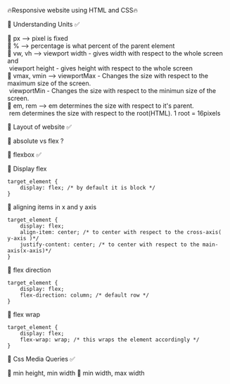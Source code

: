 🔥Responsive website using HTML and CSS🔥


🎯 Understanding Units ✅


🌟 px --> pixel is fixed\
🌟 % --> percentage is what percent of the parent element\
🌟 vw, vh --> viewport width - gives width with respect
                                to the whole screen and\
               &nbsp;viewport height - gives height with respect 
                                 to the whole screen\
🌟 vmax, vmin --> viewportMax - Changes the size with
                                respect to the maximum 
                                size of the screen.\
                &nbsp;viewportMin - Changes the size with
                                 respect to the minimun 
                                 size of the screen.\
🌟 em, rem --> em determines the size with respect to it's
                parent.\
            &nbsp;rem determines the size with respect to the
                root(HTML). 1 root = 16pixels


🎯 Layout of website ✅

🌟 absolute vs flex ?

🎯 flexbox ✅

🌟 Display flex 

    target_element {
        display: flex; /* by default it is block */
    }


🌟 aligning items in x and y axis

    target_element {
        display: flex;
        align-item: center; /* to center with respect to the cross-axis( y-axis )*/
        justify-content: center; /* to center with respect to the main-axis(x-axis)*/
    }


🌟 flex direction

    target_element {
        display: flex;
        flex-direction: column; /* default row */
    }


🌟 flex wrap

    target_element {
        display: flex;
        flex-wrap: wrap; /* this wraps the element accordingly */ 
    }

🎯 Css Media Queries ✅

🌟 min height, min width
🌟 min width, max width